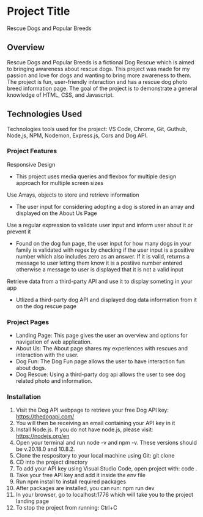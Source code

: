 # Project Title
Rescue Dogs and Popular Breeds

## Overview
Rescue Dogs and Popular Breeds is a fictional Dog Rescue which is aimed to bringing awareness about rescue dogs. 
This project was made for my passion and love for dogs and wanting to bring more awareness to them.
The project is fun, user-friendly interaction and has a rescue dog photo breed information page.
The goal of the project is to demonstrate a general knowledge of HTML, CSS, and Javascript.

## Technologies Used
Technologies tools used for the project: VS Code, Chrome, Git, Guthub, Node,js, NPM, Nodemon, 
Express.js, Cors and Dog API. 

### Project Features
Responsive Design
* This project uses media queries and flexbox for multiple design approach for multiple screen sizes

Use Arrays, objects to store and retrieve information
* The user input for considering adopting a dog is stored in an array and displayed on the About Us Page

Use a regular expression to validate user input and inform user about it or prevent it
* Found on the dog fun page, the user input for how many dogs in your family is validated with regex by checking if 
the user input is a positive number which also includes zero as an answer. If it is valid, returns a message to 
user letting them know it is a postiive number entered otherwise a message to user is displayed that it is not a valid input

Retrieve data from a third-party API and use it to display someting in your app
* Utlized a third-party dog API and displayed dog data information from it on the dog rescue page

### Project Pages
* Landing Page: This page gives the user an overview and options for navigation of web application.
* About Us: The About page shares my experiences with rescues and interaction with the user.
* Dog Fun: The Dog Fun page allows the user to have interaction fun about dogs.
* Dog Rescue: Using a third-party dog api allows the user to see dog related photo and information.

### Installation
1. Visit the Dog API webpage to retrieve your free Dog API key: https://thedogapi.com/
2. You will then be receiving an email containing your API key in it
3. Install Node.js. If you do not have node.js, please visit: https://nodejs.org/en
4. Open your terminal and run node -v and npm -v. These versions should be v.20.18.0 and 10.8.2.
5. Clone the respository to your local machine using Git: git clone 
6. CD into the project directory
7. To add your API key using Visual Studio Code, open project with: code . 
8. Take your free API key and add it inside the env file
8. Run npm install to install required packages
9. After packages are installed, you can run: npm run dev
10. In your browser, go to localhost:1776 which will take you to the project landing page
11. To stop the project from running: Ctrl+C



